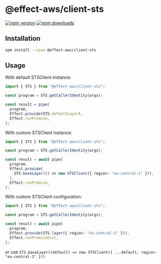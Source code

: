 # @effect-aws/client-sts

[![npm version](https://img.shields.io/npm/v/%40effect-aws%2Fclient-sts?color=brightgreen&label=npm%20package)](https://www.npmjs.com/package/@effect-aws/client-sts)
[![npm downloads](https://img.shields.io/npm/dm/%40effect-aws%2Fclient-sts)](https://www.npmjs.com/package/@effect-aws/client-sts)

## Installation

```bash
npm install --save @effect-aws/client-sts
```

## Usage

With default STSClient instance:

```typescript
import { STS } from "@effect-aws/client-sts";

const program = STS.getCallerIdentity(args);

const result = pipe(
  program,
  Effect.provide(STS.defaultLayer),
  Effect.runPromise,
);
```

With custom STSClient instance:

```typescript
import { STS } from "@effect-aws/client-sts";

const program = STS.getCallerIdentity(args);

const result = await pipe(
  program,
  Effect.provide(
    STS.baseLayer(() => new STSClient({ region: "eu-central-1" })),
  ),
  Effect.runPromise,
);
```

With custom STSClient configuration:

```typescript
import { STS } from "@effect-aws/client-sts";

const program = STS.getCallerIdentity(args);

const result = await pipe(
  program,
  Effect.provide(STS.layer({ region: "eu-central-1" })),
  Effect.runPromiseExit,
);
```

or use `STS.baseLayer((default) => new STSClient({ ...default, region: "eu-central-1" }))`
